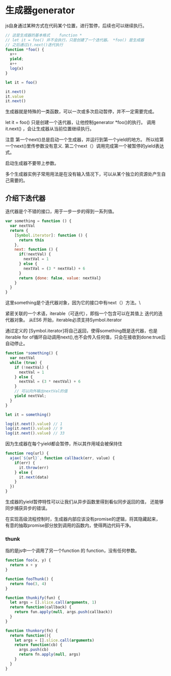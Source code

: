 # 生成器generator

js自身通过某种方式在代码某个位置，进行暂停，后续也可以继续执行。

```js
// 这是生成器的基本格式    function *
// let it = foo() 并不会执行，只是创建了一个迭代器。 *foo() 是生成器
// 之后通过it.next()迭代执行
function *foo() {
  x++
  yield;
  x++
  log(x)
}

let it = foo()

it.next()
it.value
it.next()
```

生成器就是特殊的一类函数，可以一次或多次启动暂停，并不一定需要完成。

let it = foo() 只是创建一个迭代器，让他控制generator *foo()的执行。
调用it.next() ，会让生成器从当前位置继续执行。

注意 第一个next()总是启动一个生成器，并运行到第一个yield的地方。
所以给第一个next()里传参数没有意义.
第二个next（）调用完成第一个被暂停的yield表达式。

启动生成器不要带上参数。

多个生成器实例子常用用法是在没有输入情况下，可以从某个独立的资源处产生自己需要的。

## 介绍下迭代器

迭代器是个不错的接口，用于一步一步的得到一系列值。

```javascript
var something = function () {
  var nextVal
  return {
    [Symbol.iterator]: function () {
      return this
    },
    next: function () {
      if(!nextVal) {
        nextVal = 1
      } else {
        nextVal = (3 * nextVal) + 6
      }
      return {done: false, value: nextVal}
    }
  }
}
```
这里something是个迭代器对象，因为它的接口中有next（）方法。\

紧密关联的一个术语，iterable（可迭代），即指一个包含可以在其值上 迭代的迭代器对象。
从ES6 开始，iterable必须支持Symbol.iterator

通过定义的 [Symbol.iterator]将自己返回，使得something既是迭代器，也是iterable
for of循环自动调用next(),也不会传入任何值，只会在接收到done:true后自动停止。

```js
function *something() {
  var nextVal
  while (true) {
    if (!nextVal) {
      nextVal = 1
    } else {
      nextVal = (3 * nextVal) + 6
    }
    // 可以向外输出nextVal的值
    yield nextVal;
  }
}

let it = something()

log(it.next().value) // 1
log(it.next().value) // 9
log(it.next().value) // 33
```
因为生成器在每个yield都会暂停，所以其作用域会被保持住
```js
function req(url) {
  ajax(`${url}`, function callback(err, value) {
    if(err) {
      it.throw(err)
    } else {
      it.next(data)
    }
  })
}
```

生成器的yield暂停特性可以让我们从异步函数里得到看似同步返回的值，
还能够同步捕获异步的错误。

在实现高级流程控制时，生成器内部应该没有promise的逻辑，将其隐藏起来，
有意的抽取promise部分放到调用的函数内，使得两边代码干净。

### thunk
指的是js中一个调用了另一个function 的 function，没有任何参数。

```js
function foo(x, y) {
  return x + y
}

function fooThunk() {
  return foo(3, 4)
}
```

```js
function thunkify(fun) {
  let args = [].slice.call(arguments, 1)
  return function(callback) {
    return fun.apply(null, args.push(callback))
  }
}
```
```js
function thunkory(fn) {
  return function(){
    let args = [].slice.call(arguments)
    return function(cb) {
      args.push(cb)
      return fn.apply(null, args)
    }
  }
}
```







